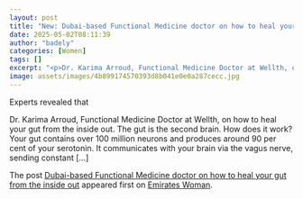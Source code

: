 ```yaml
---
layout: post
title: "New: Dubai-based Functional Medicine doctor on how to heal your gut from the inside out"
date: 2025-05-02T08:11:39
author: "badely"
categories: [Women]
tags: []
excerpt: "<p>Dr. Karima Arroud, Functional Medicine Doctor at Wellth, on how to heal your gut from the inside out. The gut is the second brain. How does it work"
image: assets/images/4b899174570393d8b041e0e0a287cecc.jpg
---
```


Experts revealed that <p>Dr. Karima Arroud, Functional Medicine Doctor at Wellth, on how to heal your gut from the inside out. The gut is the second brain. How does it work? Your gut contains over 100 million neurons and produces around 90 per cent of your serotonin. It communicates with your brain via the vagus nerve, sending constant [&#8230;]</p>
<p>The post <a href="https://emirateswoman.com/dubai-based-functional-medicine-doctor-on-how-to-heal-your-gut-from-the-inside-out/" rel="nofollow">Dubai-based Functional Medicine doctor on how to heal your gut from the inside out</a> appeared first on <a href="https://emirateswoman.com" rel="nofollow">Emirates Woman</a>.</p>

